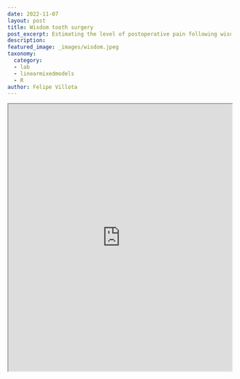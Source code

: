 ```yaml
---
date: 2022-11-07
layout: post
title: Wisdom tooth surgery
post_excerpt: Estimating the level of postoperative pain following wisdom tooth surgery using fixed-effect predictors, considering the clustering of treatment hospitals.
description: 
featured_image: _images/wisdom.jpeg
taxonomy:
  category: 
  - lab
  - linearmixedmodels
  - R
author: Felipe Villota
---
```



 <iframe src="https://docs.google.com/viewer?url=https://felipevillota.com/wp-content/uploads/2024/04/LAB2_mixed_lm_wisdom.pdf&embedded=true" width="100%" height="600px"></iframe>
